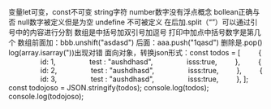 变量let可变，const不可变
string字符 number数字没有浮点概念 bollean正确与否 null数字被定义但是为空 undefine 不可被定义
在后加.split（“”）可以通过引号中的内容进行分割
数组是中括号加双引号加逗号
打印中加点中括号数字是第几个
 数组前面加：bbb.unshift("asdasd")
 后面：aaa.push("1qasd") 删除是.pop()
 log(array.isarray("))出现对错
 面向对象，转换json形式：const todos = [
        {
                id: 1,
                test : "aushdhasd",
                isss:true,
        },
        {
                id: 2,
                test : "aushdhasd",
                isss:true,
        },
        {
                id: 3,
                test : "aushdhasd",
                isss:true,
        },
];
const todojoso = JSON.stringify(todos);
console.log(todos);
console.log(todojoso);

